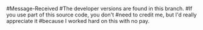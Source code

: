  #Message-Received
#The developer versions are found in this branch.
#If you use part of this source code, you don't #need to credit me, but I'd really appreciate it #because I worked hard on this with no pay.
